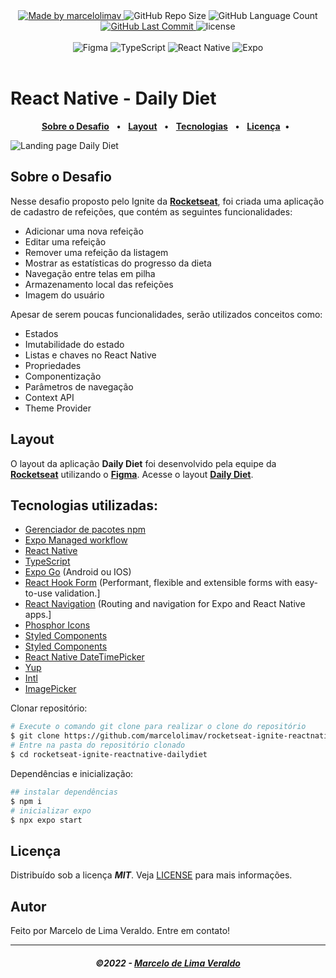 <div align="center">
   <a href="https://github.com/marcelolimav">
      <img alt="Made by marcelolimav" src="https://img.shields.io/badge/made%20by-marcelolimav-yellow">
   </a>
   <img alt="GitHub Repo Size" src="https://img.shields.io/github/repo-size/marcelolimav/rocketseat-ignite-reactnative-dailydiet">
   <img alt="GitHub Language Count" src="https://img.shields.io/github/languages/count/marcelolimav/rocketseat-ignite-reactnative-dailydiet">
   <a href="https://github.com/marcelolimav/rocketseat-ignite-reactnative-dailydiet/commits/main">
      <img alt="GitHub Last Commit" src="https://img.shields.io/github/last-commit/marcelolimav/rocketseat-ignite-reactnative-dailydiet">
   </a>
   <img alt="license" src="https://img.shields.io/github/license/marcelolimav/rocketseat-ignite-reactnative-dailydiet">
  
</div>

<br>

<div align="center">
  <a>
     <img alt="Figma" src="https://img.shields.io/badge/Figma-F24E1E?style=for-the-badge&logo=figma&logoColor=white"/>
     <img alt="TypeScript" src="https://img.shields.io/badge/typescript-%23007ACC.svg?style=for-the-badge&logo=typescript&logoColor=white"/>
     <img alt="React Native" src="https://img.shields.io/badge/react_native-%2320232a.svg?style=for-the-badge&logo=react&logoColor=%2361DAFB"/>
     <img alt="Expo" src="https://img.shields.io/badge/expo-1C1E24?style=for-the-badge&logo=expo&logoColor=#D04A37"/>

  </a>
</div>

<br>

# React Native - Daily Diet

<div align="center">

[**Sobre o Desafio**](#sobre-o-desafio) &nbsp;&nbsp;**•**&nbsp;&nbsp;
[**Layout**](#layout) &nbsp;&nbsp;**•**&nbsp;&nbsp;
[**Tecnologias**](#tecnologias) &nbsp;&nbsp;**•**&nbsp;&nbsp;
[**Licença**](#licença)&nbsp;&nbsp;**•**&nbsp;&nbsp;

</div>

<img src=".github/assets/landing.png" alt="Landing page Daily Diet" />
<br>

## Sobre o Desafio

Nesse desafio proposto pelo Ignite da [**Rocketseat**](https://www.rocketseat.com.br/), foi criada uma aplicação de cadastro de refeições, que contém as seguintes funcionalidades:

- Adicionar uma nova refeição
- Editar uma refeição
- Remover uma refeição da listagem
- Mostrar as estatísticas do progresso da dieta
- Navegação entre telas em pilha
- Armazenamento local das refeições
- Imagem do usuário

Apesar de serem poucas funcionalidades, serão utilizados conceitos como:

- Estados
- Imutabilidade do estado
- Listas e chaves no React Native
- Propriedades
- Componentização
- Parâmetros de navegação
- Context API
- Theme Provider

## Layout

O layout da aplicação **Daily Diet** foi desenvolvido pela equipe da [**Rocketseat**](https://www.rocketseat.com.br/) utilizando o [**Figma**](https://www.figma.com).
Acesse o layout [**Daily Diet**](https://www.figma.com/file/dZzJ6Nm8eMFfBs0R9jnbLK).

## Tecnologias utilizadas:

- [Gerenciador de pacotes npm](https://www.npmjs.com/)
- [Expo Managed workflow ](https://docs.expo.dev/)
- [React Native](https://reactnative.dev/)
- [TypeScript](https://www.typescriptlang.org/)
- [Expo Go](https://expo.dev/client) (Android ou IOS)
- [React Hook Form](https://react-hook-form.com/) (Performant, flexible and extensible forms with easy-to-use validation.]
- [React Navigation](https://reactnavigation.org/) (Routing and navigation for Expo and React Native apps.]
- [Phosphor Icons](https://phosphoricons.com/)
- [Styled Components](https://styled-components.com/)
- [Styled Components](https://styled-components.com/)
- [React Native DateTimePicker](https://github.com/react-native-datetimepicker/datetimepicker#readme)
- [Yup](https://github.com/jquense/yup)
- [Intl](https://github.com/andyearnshaw/Intl.js#readme)
- [ImagePicker](https://docs.expo.dev/versions/latest/sdk/imagepicker/)

Clonar repositório:

```bash
# Execute o comando git clone para realizar o clone do repositório
$ git clone https://github.com/marcelolimav/rocketseat-ignite-reactnative-dailydiet.git
# Entre na pasta do repositório clonado
$ cd rocketseat-ignite-reactnative-dailydiet
```

Dependências e inicialização:

```bash
## instalar dependências
$ npm i
# inicializar expo
$ npx expo start
```

## Licença

Distribuído sob a licença **_MIT_**. Veja [LICENSE](LICENSE) para mais informações.

## Autor

Feito por Marcelo de Lima Veraldo. Entre em contato!

---

<h5 align="center">
  &copy;2022 - <a href="https://github.com/marcelolimav/">Marcelo de Lima Veraldo</a>
</h5>
